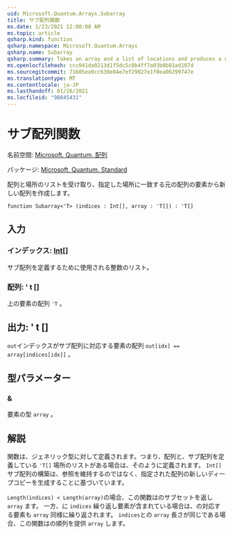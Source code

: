 ```yaml
---
uid: Microsoft.Quantum.Arrays.Subarray
title: サブ配列関数
ms.date: 1/23/2021 12:00:00 AM
ms.topic: article
qsharp.kind: function
qsharp.namespace: Microsoft.Quantum.Arrays
qsharp.name: Subarray
qsharp.summary: Takes an array and a list of locations and produces a new array formed from the elements of the original array that match the given locations.
ms.openlocfilehash: ccc041da0213d1f5dc5c8b4ff7a03b8b01ad107d
ms.sourcegitcommit: 71605ea9cc630e84e7ef29027e1f0ea06299747e
ms.translationtype: MT
ms.contentlocale: ja-JP
ms.lasthandoff: 01/26/2021
ms.locfileid: "98845431"
---
```

# <a name="subarray-function"></a>サブ配列関数

名前空間: [Microsoft. Quantum. 配列](xref:Microsoft.Quantum.Arrays)

パッケージ: [Microsoft. Quantum. Standard](https://nuget.org/packages/Microsoft.Quantum.Standard)


配列と場所のリストを受け取り、指定した場所に一致する元の配列の要素から新しい配列を作成します。

```qsharp
function Subarray<'T> (indices : Int[], array : 'T[]) : 'T[]
```


## <a name="input"></a>入力

### <a name="indices--int"></a>インデックス: [Int](xref:microsoft.quantum.lang-ref.int)[]

サブ配列を定義するために使用される整数のリスト。


### <a name="array--t"></a>配列: ' t []

上の要素の配列 `'T` 。



## <a name="output--t"></a>出力: ' t []

`out`インデックスがサブ配列に対応する要素の配列 `out[idx] == array[indices[idx]]` 。

## <a name="type-parameters"></a>型パラメーター

### <a name="t"></a>&

要素の型 `array` 。

## <a name="remarks"></a>解説

関数は、ジェネリック型に対して定義されます。つまり、配列と、サブ配列を定義している `'T[]` 場所のリストがある場合は、そのように定義されます。 `Int[]`
サブ配列の構築は、参照を維持するのではなく、指定された配列の新しいディープコピーを生成することに基づいています。

`Length(indices) < Length(array)`の場合、この関数はのサブセットを返し `array` ます。 一方、に `indices` 繰り返し要素が含まれている場合は、の対応する要素も `array` 同様に繰り返されます。
`indices`との `array` 長さが同じである場合、この関数はの順列を提供 `array` します。